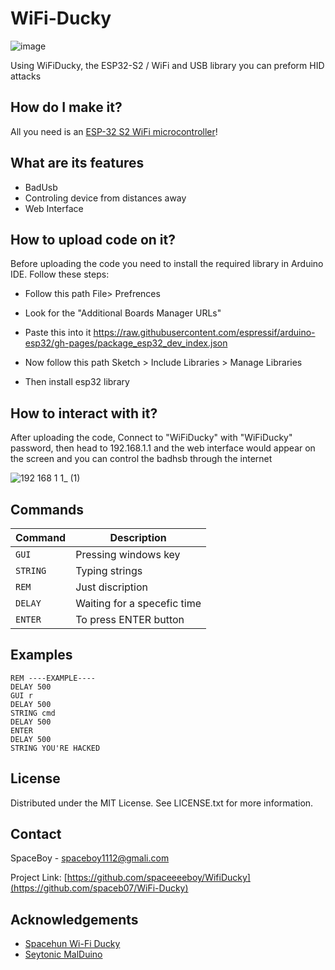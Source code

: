 # WiFi-Ducky


![image](https://github.com/freakpunk/WiFi-Ducky/assets/97615989/7191d3be-e2df-4199-a90c-b93777c535b0)

Using WiFiDucky, the ESP32-S2 / WiFi and USB library you can preform HID attacks


## How do I make it?
All you need is an [ESP-32 S2 WiFi microcontroller]()!  



<!-- Features -->
## What are its features

- BadUsb
- Controling device from distances away
- Web Interface


<!-- Installation -->
## How to upload code on it?

Before uploading the code you need to install the required library in Arduino IDE. Follow these steps:

- Follow this path File> Prefrences
- Look for the "Additional Boards Manager URLs"
- Paste this into it https://raw.githubusercontent.com/espressif/arduino-esp32/gh-pages/package_esp32_dev_index.json

- Now follow this path Sketch > Include Libraries > Manage Libraries
- Then install esp32 library

   
<!-- Usage -->
## How to interact with it?

After uploading the code, Connect to "WiFiDucky" with "WiFiDucky" password, then head to 192.168.1.1 and the web interface would appear on the screen and you can control the badhsb through the internet

![192 168 1 1_ (1)](https://github.com/spaceeeeboy/Wifi-Ducky/assets/97615989/95a227b3-1617-4f7d-a187-3d3b88518d56)

## Commands

| Command | Description |
| --- | --- |
| `GUI` | Pressing windows key |
| `STRING` | Typing strings |
| `REM` | Just discription |
| `DELAY` | Waiting for a specefic time |
| `ENTER` | To press ENTER button |

<!-- Examples -->
## Examples

```
REM ----EXAMPLE----
DELAY 500
GUI r
DELAY 500
STRING cmd
DELAY 500
ENTER
DELAY 500
STRING YOU'RE HACKED
```

<!-- License -->
## License

Distributed under the MIT License. See LICENSE.txt for more information.


<!-- Contact -->
## Contact

SpaceBoy - spaceboy1112@gmali.com

Project Link: [https://github.com/spaceeeeboy/WifiDucky](https://github.com/spaceb07/WiFi-Ducky)

<!-- Acknowledgments -->
## Acknowledgements 

 - [Spacehun Wi-Fi Ducky](https://github.com/spacehuhn/wifi_ducky)
 - [Seytonic MalDuino](https://github.com/Seytonic/malduino)

